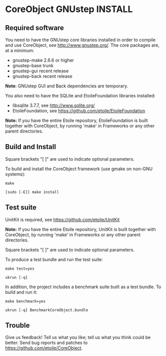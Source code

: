 CoreObject GNUstep INSTALL
==========================

Required software
-----------------

You need to have the GNUstep core libraries installed in order to compile and 
use CoreObject, see <http://www.gnustep.org/>. The core packages are, at a minimum:

  - gnustep-make 2.6.6 or higher
  - gnustep-base trunk
  - gnustep-gui recent release
  - gnustep-back recent release

**Note**: GNUstep GUI and Back dependencies are temporary.

You also need to have the SQLite and EtoileFoundation libraries installed:

  - libsqlite 3.7.7, see <http://www.sqlite.org/>
  - EtoileFoundation, see <https://github.com/etoile/EtoileFoundation>

**Note:** If you have the entire Etoile repository, EtoileFoundation is built 
together with CoreObject, by running 'make' in Frameworks or any other parent 
directories.


Build and Install
-----------------

Square brackets "[ ]" are used to indicate optional parameters.

To build and install the CoreObject framework (use gmake on non-GNU systems):

	make
	
	[sudo [-E]] make install


Test suite
----------

UnitKit is required, see <https://github.com/etoile/UnitKit>

**Note:** If you have the entire Etoile repository, UnitKit is built together 
with CoreObject, by running 'make' in Frameworks or any other parent directories.

Square brackets "[ ]" are used to indicate optional parameters.

To produce a test bundle and run the test suite:

	make test=yes 
	
	ukrun [-q]
	
In addition, the project includes a benchmark suite built as a test bundle. To 
build and run it:

	make benchmark=yes
	
	ukrun [-q] BenchmarkCoreObject.bundle


Trouble
-------

Give us feedback! Tell us what you like; tell us what you think could be better. 
Send bug reports and patches to <https://github.com/etoile/CoreObject>.
